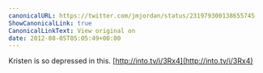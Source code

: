 ```yaml
---
canonicalURL: https://twitter.com/jmjordan/status/231979300138655745
ShowCanonicalLink: true
CanonicalLinkText: View original on
date: 2012-08-05T05:05:49+00:00
---
```

Kristen is so depressed in this. [http://into.tv/i/3Rx4](http://into.tv/i/3Rx4)